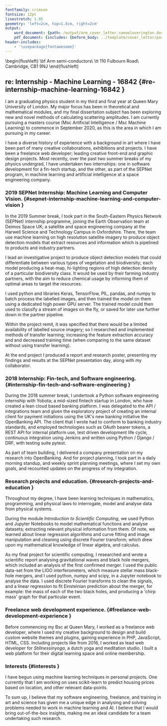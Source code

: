 ```yaml
---
fontfamily: crimson
fontsize: 12pt
linestretch: 1.05
geometry: 'left=2cm, top=1.5cm, right=2cm'
output:
    word_document: {path: /output/arm_cover_letter.samueloverington.docx}
    pdf_document: {includes: {before_body: ../template/cover_letter/parts/header_above.md}, path: /output/arm_cover_letter.samueloverington.pdf, toc: false}
header-includes:
    - '\usepackage{fontawesome}'
---  
```

  
  
  
\begin{flushleft}
\bf Arm semi-conductors\\
\tt 110 Fulbourn Road\\
Cambridge, CB1 9NJ
\end{flushleft}
##  re: Internship - Machine Learning - 16842 {#re-internship-machine-learning-16842 }
  
  
  
  
  
  
I am a graduating physics student in my third and final year at Queen Mary University of London. My major focus has been in theoretical and mathematical modules, and my final dissertation subject has been exploring new and novel methods of calculating scattering amplitudes.  I am currently pursuing a masters course (Msc Artificial Intelligence / Msc Machine Learning) to commence in September 2020, as this is the area in which I am pursuing in my career.
  
I have a diverse history of experience with a background in art where I have been part of many creative collaborations, exhibitions and projects. I have been a freelance web developer; leading creative front-end and graphic design projects. Most recently, over the past two summer breaks of my physics undergrad, I have undertaken two internships: one in software development for a fin-tech startup, and the other, as part of the SEPNet program, in machine learning and artificial intelligence at a space engineering company.
  
  
  
  
  
###  2019 SEPNet Internship: Machine Learning and Computer Vision. {#sepnet-internship-machine-learning-and-computer-vision }
  
  
In the 2019 Summer break, I took part in the South-Eastern Physics Network (SEPNet) internship programme, joining the Earth Observation team at Deimos Space UK; a satellite and space engineering company at the Harwell Science and Technology Campus in Oxfordshire. There, the team use machine learning on high resolution satellite imagery to produce object detection models that extract resources and information which is pipelined to products and industry partners.
  
  
  
  
I lead an investigative project to produce object detection models that could differentiate between various types of vegetation and biodiversity; each model producing a heat-map, hi-lighting regions of high detection density of a particular biodiversity class. It would be used by their farming industry partners, with the aim to reduce chemical usage by informing them of optimal areas to target the resources.
  
  
  
I used python and libraries Keras, TensorFlow, PIL, pandas, and numpy to batch process the labelled images, and then trained the model on them using a dedicated high power GPU server. The trained model could then used to classify a stream of images on the fly, or saved for later use further down in the partner pipeline.
  
Within the project remit, it was specified that there would be a limited availability of labelled source imagery; so I researched and implemented methods of transfer learning; increasing the feature extraction accuracy and and decreased training time (when comparing to the same dataset without using transfer learning).
  
  
  
  
  
  
  
  
  
  
  
  
At the end project I produced a report and research poster, presenting my findings and results at the SEPNet presentation day, along with my collaborator.
  
  
  
  
  
  
  
  
###  2018 Internship: Fin-tech, and Software engineering. {#internship-fin-tech-and-software-engineering }
  
  
  
During the 2018 summer break, I undertook a Python software engineering internship with Yobota; a mid-sized fintech startup in London, who have created a lean cloud based banking platform.  I was delegated to the API / integrations team and given the exploratory project of creating an internal client for payment initiations using the UK's new banking initiative the OpenBanking API.  The client that I wrote had to conform to banking industry standards, and employed technologies such as OAuth bearer tokens, a REST API for internal platform use, test driven development life cycle, continuous integration using Jenkins and written using Python / Django / DRF, with testing suite pytest.
  
As part of team building, I delivered a company presentation on my research into OpenBanking.  And for project planning, I took part in a daily morning standup, and weekly sprint planning meetings, where I set my own goals, and recounted updates on the progress of my integration.
  
  
  
###  Research projects and education. {#research-projects-and-education }
  
  
  
Throughout my degree, I have been learning techniques in mathematics, programming, and physical laws to interrogate, model and analyse data from physical systems.
  
During the module _Introduction to Scientific Computing_, we used Python and Jupyter Notebooks to model mathematical functions and analyse datasets; extracting relevant physical information from them.  Of note, we learned about linear regression algorithms and curve fitting and image manipulation and cleaning using discrete Fourier transform; which drew upon my mathematical knowledge of linear algebra, and calculus.
  
  
  
As my final project for scientific computing, I researched and wrote a scientific report analysing gravitational waves and black hole mergers, which included an analysis of the first confirmed merger.  I used the public data-set from the LIGO interferometers, which measure stellar mass black-hole mergers, and I used python, numpy and scipy, in a Jupyter notebook to analyse the data.  I used discrete Fourier transforms to clean the signals, and a linear regression to fit Einsteinian prediction about the merger, for example: the mass of each of the two black holes, and producing a 'chirp mass' graph for that particular event.
  
  
  
  
  
  
###  Freelance web development experience. {#freelance-web-development-experience }
  
Before commencing my Bsc at Queen Mary, I worked as a freelance web developer, where I used my creative background to design and build custom website themes and plugins, gaining experience in PHP, JavaScript, HTML, CSS. Including projects like from 2016, I worked as lead web developer for *Stillnessinyoga*, a dutch yoga and meditation studio. I built a web platform for their digital learning space and online membership.
  
  
  
  
  
  
  
###  Interests {#interests }
  
  
  
  
  
  
  
  
  
I have begun using machine learning techniques in personal projects. One currently that I am working on uses scikit-learn to predict housing prices based on location, and other relevant data-points.
  
  
  
  
  
To sum up, I believe that my software engineering, freelance, and training in art and science has given me a unique edge in analysing and solving problems needed to work in machine learning and AI. I believe that I would bring out-of-the-box insights, making me an ideal candidate for a team undertaking such research.
  
  
  
  